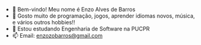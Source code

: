 - 👋 Bem-vindo! Meu nome é Enzo Alves de Barros
- 👀 Gosto muito de programação, jogos, aprender idiomas novos, música, e vários outros hobbies!!
- 🌱 Estou estudando Engenharia de Software na PUCPR
- 📫 Email: enzozobarros@gmail.com

